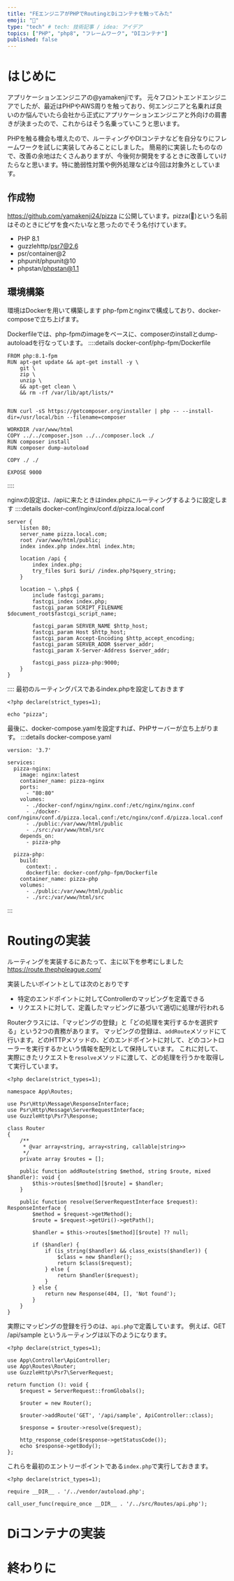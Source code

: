 ```yaml
---
title: "FEエンジニアがPHPでRoutingとDiコンテナを触ってみた"
emoji: "🍕"
type: "tech" # tech: 技術記事 / idea: アイデア
topics: ["PHP", "php8", "フレームワーク", "DIコンテナ"]
published: false
---
```


# はじめに
アプリケーションエンジニアの@yamakenjiです。
元々フロントエンドエンジニアでしたが、最近はPHPやAWS周りを触っており、何エンジニアと名乗れば良いのか悩んでいたら会社から正式にアプリケーションエンジニアと外向けの肩書きが決まったので、これからはそう名乗っていこうと思います。

PHPを触る機会も増えたので、ルーティングやDIコンテナなどを自分なりにフレームワークを試しに実装してみることにしました。
簡易的に実装したものなので、改善の余地はたくさんありますが、今後何か開発をするときに改善していけたらなと思います。特に脆弱性対策や例外処理などは今回は対象外としています。

## 作成物
https://github.com/yamakenji24/pizza
に公開しています。pizza(🍕)という名前はそのときにピザを食べたいなと思ったのでそう名付けています。
- PHP 8.1
- guzzlehttp/psr7@2.6
- psr/container@2
- phpunit/phpunit@10
- phpstan/phpstan@1.1


## 環境構築
環境はDockerを用いて構築します
php-fpmとnginxで構成しており、docker-composeで立ち上げます。

Dockerfileでは、php-fpmのimageをベースに、composerのinstallとdump-autoloadを行なっています。
::::details docker-conf/php-fpm/Dockerfile
```docker: Dockerfile
FROM php:8.1-fpm
RUN apt-get update && apt-get install -y \
    git \
    zip \
    unzip \
    && apt-get clean \
    && rm -rf /var/lib/apt/lists/*


RUN curl -sS https://getcomposer.org/installer | php -- --install-dir=/usr/local/bin --filename=composer

WORKDIR /var/www/html
COPY ../../composer.json ../../composer.lock ./
RUN composer install
RUN composer dump-autoload

COPY ./ ./

EXPOSE 9000
```
::::

nginxの設定は、/apiに来たときはindex.phpにルーティングするように設定します
::::details docker-conf/nginx/conf.d/pizza.local.conf
```nginx: pizza.local.conf
server {
    listen 80;
    server_name pizza.local.com;
    root /var/www/html/public;
    index index.php index.html index.htm;

    location /api {
        index index.php;
        try_files $uri $uri/ /index.php?$query_string;
    }

    location ~ \.php$ {
        include fastcgi_params;
        fastcgi_index index.php;
        fastcgi_param SCRIPT_FILENAME $document_root$fastcgi_script_name;

        fastcgi_param SERVER_NAME $http_host;
        fastcgi_param Host $http_host;
        fastcgi_param Accept-Encoding $http_accept_encoding;
        fastcgi_param SERVER_ADDR $server_addr;
        fastcgi_param X-Server-Address $server_addr;

        fastcgi_pass pizza-php:9000;
    }
}
```
::::
最初のルーティングパスであるindex.phpを設定しておきます

```php: public/index.php
<?php declare(strict_types=1);

echo "pizza";
```

最後に、docker-compose.yamlを設定すれば、PHPサーバーが立ち上がります。
:::details docker-compose.yaml
```yaml: docker-compose.yaml
version: '3.7'

services:
  pizza-nginx:
    image: nginx:latest
    container_name: pizza-nginx
    ports:
      - "80:80"
    volumes:
      - ./docker-conf/nginx/nginx.conf:/etc/nginx/nginx.conf
      - ./docker-conf/nginx/conf.d/pizza.local.conf:/etc/nginx/conf.d/pizza.local.conf
      - ./public:/var/www/html/public
      - ./src:/var/www/html/src
    depends_on:
      - pizza-php

  pizza-php:
    build: 
      context: .
      dockerfile: docker-conf/php-fpm/Dockerfile
    container_name: pizza-php
    volumes:
      - ./public:/var/www/html/public
      - ./src:/var/www/html/src

```
:::

# Routingの実装
ルーティングを実装するにあたって、主に以下を参考にしました
https://route.thephpleague.com/

実装したいポイントとしては次のとおりです
- 特定のエンドポイントに対してControllerのマッピングを定義できる
- リクエストに対して、定義したマッピングに基づいて適切に処理が行われる


Routerクラスには、「マッピングの登録」と「どの処理を実行するかを選択する」という2つの責務があります。
マッピングの登録は、`addRoute`メソッドにて行います。どのHTTPメソッドの、どのエンドポイントに対して、どのコントローラーを実行するかという情報を配列として保持しています。
これに対して、実際にきたリクエストを`resolve`メソッドに渡して、どの処理を行うかを取得して実行しています。
```php: src/Routes/Router.php
<?php declare(strict_types=1);

namespace App\Routes;

use Psr\Http\Message\ResponseInterface;
use Psr\Http\Message\ServerRequestInterface;
use GuzzleHttp\Psr7\Response;

class Router
{
    /**
     * @var array<string, array<string, callable|string>>
     */
    private array $routes = [];

    public function addRoute(string $method, string $route, mixed $handler): void {
        $this->routes[$method][$route] = $handler;
    }

    public function resolve(ServerRequestInterface $request): ResponseInterface {
        $method = $request->getMethod();
        $route = $request->getUri()->getPath();

        $handler = $this->routes[$method][$route] ?? null;

        if ($handler) {
            if (is_string($handler) && class_exists($handler)) {
                $class = new $handler();
                return $class($request);
            } else {
                return $handler($request);
            }
        } else {
            return new Response(404, [], 'Not found');
        }
    }
}
```


実際にマッピングの登録を行うのは、`api.php`で定義しています。
例えば、GET /api/sample というルーティングは以下のようになります。
```php: src/Routes/api.php
<?php declare(strict_types=1);

use App\Controller\ApiController;
use App\Routes\Router;
use GuzzleHttp\Psr7\ServerRequest;

return function (): void {
    $request = ServerRequest::fromGlobals();
    
    $router = new Router();

    $router->addRoute('GET', '/api/sample', ApiController::class);

    $response = $router->resolve($request);

    http_response_code($response->getStatusCode());
    echo $response->getBody();
};
```
これらを最初のエントリーポイントである`index.php`で実行しておきます。
```php: public/index.php
<?php declare(strict_types=1);

require __DIR__ . '/../vendor/autoload.php';

call_user_func(require_once __DIR__ . '/../src/Routes/api.php');
```

# Diコンテナの実装

# 終わりに